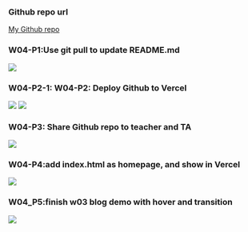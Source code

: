 ### Github repo url

[My Github repo](https://github.com/eric211410047/1111-sweb-1N-demo-id)

### W04-P1:Use git pull to update README.md

![](w04-p1.png)

### W04-P2-1: W04-P2: Deploy Github to Vercel

![](w04-p2-1.png)
![](w04-p2-2.png)

### W04-P3: Share Github repo to teacher and TA

![](w04-p3.png)

### W04-P4:add index.html as homepage, and show in Vercel

![](w04-p4.png)

### W04_P5:finish w03 blog demo with hover and transition

![](w04-p5.png)